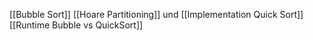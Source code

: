 [[Bubble Sort]]
[[Hoare Partitioning]] und [[Implementation Quick Sort]]
[[Runtime Bubble vs QuickSort]]